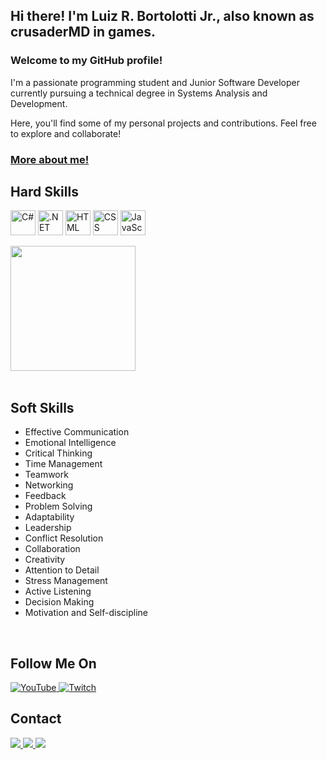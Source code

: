 <h2>Hi there! I'm Luiz R. Bortolotti Jr., also known as crusaderMD in games.</h2>
<h3>Welcome to my GitHub profile!</h3>
<p>I'm a passionate programming student and Junior Software Developer currently pursuing a technical degree in Systems Analysis and Development.</p>
<p>Here, you'll find some of my personal projects and contributions. Feel free to explore and collaborate!</p>
<h3><a href="https://crusadermd.github.io/perfil-dev/">More about me!</a></h3>
<h2>Hard Skills</h2>
<div style="display: inline_block">
  <img align="center" src="https://img.icons8.com/color/48/000000/c-sharp-logo.png" alt="C#" width="40" />
  <img align="center" src="https://img.icons8.com/color/48/000000/net-framework.png" alt=".NET" width="40" />  
  <img align="center" src="https://img.icons8.com/color/48/000000/html-5.png" alt="HTML" width="40" />
  <img align="center" src="https://img.icons8.com/color/48/000000/css3.png" alt="CSS" width="40" />
  <img align="center" src="https://img.icons8.com/color/48/000000/javascript.png" alt="JavaScript" width="40" />
</div>
<br>
<div style="display: inline_block">
<a href="https://github.com/crusaderMD/convoychat">
  <img height=200 align="center" src="https://github-readme-stats.vercel.app/api/top-langs?username=crusaderMD&layout=compact&langs_count=8&card_width=320&&theme=dark" />
</a>
</div>
<br>
<h2>Soft Skills</h2>
<ul>
  <li>Effective Communication</li>
  <li>Emotional Intelligence</li>
  <li>Critical Thinking</li>
  <li>Time Management</li>
  <li>Teamwork</li>
  <li>Networking</li>
  <li>Feedback</li>
  <li>Problem Solving</li>
  <li>Adaptability</li>
  <li>Leadership</li>
  <li>Conflict Resolution</li>
  <li>Collaboration</li>
  <li>Creativity</li>
  <li>Attention to Detail</li>
  <li>Stress Management</li>
  <li>Active Listening</li>
  <li>Decision Making</li>
  <li>Motivation and Self-discipline</li>
</ul>
<br>
<h2>Follow Me On</h2>
<a href="https://www.youtube.com/CrusaderMD">
    <img src="https://img.shields.io/badge/YouTube-FF0000?style=for-the-badge&logo=youtube&logoColor=white" alt="YouTube">
</a>
<a href="https://www.twitch.tv/crusader_mdbr">
    <img src="https://img.shields.io/badge/Twitch-9146FF?style=for-the-badge&logo=twitch&logoColor=white" alt="Twitch">
</a>
<br>
<h2>Contact</h2>
<div> 
    <a href="mailto:luiz_bortolotti@hotmail.com">
        <img src="https://img.shields.io/badge/-Outlook-%23333?style=for-the-badge&logo=microsoft-outlook&logoColor=white" target="_blank">
    </a>
    <a href="https://www.linkedin.com/in/luiz-roberto-bortolotti-junior/" target="_blank">
        <img src="https://img.shields.io/badge/-LinkedIn-%230077B5?style=for-the-badge&logo=linkedin&logoColor=white" target="_blank">
    </a> 
    <a href="https://wa.me/5519995554682?text=Olá%20Luiz,%20gostaria%20de%20entrar%20em%20contato%20para%20conversar.%20Fico%20no%20aguardo%20da%20sua%20resposta.">
        <img src="https://img.shields.io/badge/WhatsApp-25D366?style=for-the-badge&logo=whatsapp&logoColor=white" target="_blank">
    </a> 
</div>
